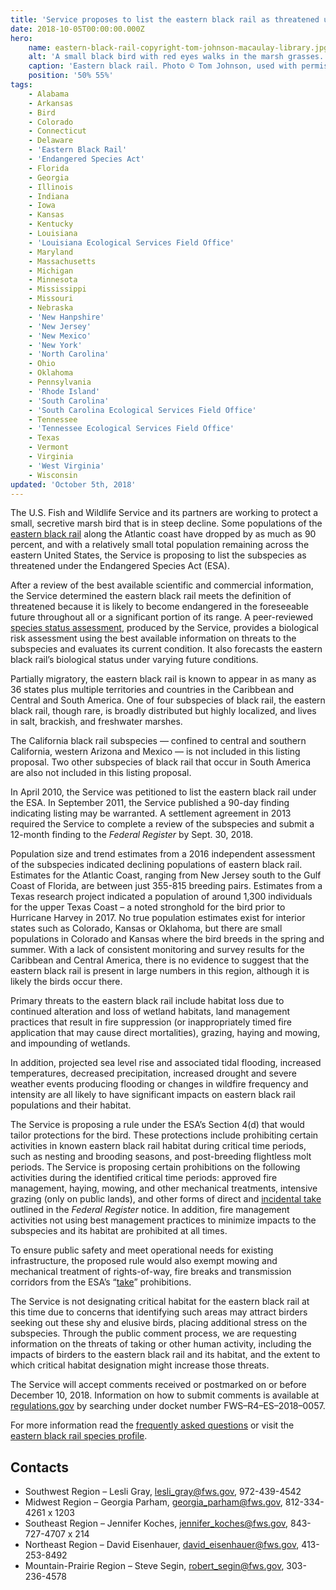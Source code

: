 ```yaml
---
title: 'Service proposes to list the eastern black rail as threatened under the Endangered Species Act'
date: 2018-10-05T00:00:00.000Z
hero:
    name: eastern-black-rail-copyright-tom-johnson-macaulay-library.jpg
    alt: 'A small black bird with red eyes walks in the marsh grasses.'
    caption: 'Eastern black rail. Photo © Tom Johnson, used with permission, The Macaulay Library at the Cornell Lab of Ornithology.'
    position: '50% 55%'
tags:
    - Alabama
    - Arkansas
    - Bird
    - Colorado
    - Connecticut
    - Delaware
    - 'Eastern Black Rail'
    - 'Endangered Species Act'
    - Florida
    - Georgia
    - Illinois
    - Indiana
    - Iowa
    - Kansas
    - Kentucky
    - Louisiana
    - 'Louisiana Ecological Services Field Office'
    - Maryland
    - Massachusetts
    - Michigan
    - Minnesota
    - Mississippi
    - Missouri
    - Nebraska
    - 'New Hanpshire'
    - 'New Jersey'
    - 'New Mexico'
    - 'New York'
    - 'North Carolina'
    - Ohio
    - Oklahoma
    - Pennsylvania
    - 'Rhode Island'
    - 'South Carolina'
    - 'South Carolina Ecological Services Field Office'
    - Tennessee
    - 'Tennessee Ecological Services Field Office'
    - Texas
    - Vermont
    - Virginia
    - 'West Virginia'
    - Wisconsin
updated: 'October 5th, 2018'
---
```


The U.S. Fish and Wildlife Service and its partners are working to protect a small, secretive marsh bird that is in steep decline. Some populations of the [eastern black rail](/wildlife/birds/eastern-black-rail/) along the Atlantic coast have dropped by as much as 90 percent, and with a relatively small total population remaining across the eastern United States, the Service is proposing to list the subspecies as threatened under the Endangered Species Act (ESA).

After a review of the best available scientific and commercial information, the Service determined the eastern black rail meets the definition of threatened because it is likely to become endangered in the foreseeable future throughout all or a significant portion of its range.  A peer-reviewed [species status assessment](https://ecos.fws.gov/ServCat/DownloadFile/154242), produced by the Service, provides a biological risk assessment using the best available information on threats to the subspecies and evaluates its current condition.  It also forecasts the eastern black rail’s biological status under varying future conditions.

Partially migratory, the eastern black rail is known to appear in as many as 36 states plus multiple territories and countries in the Caribbean and Central and South America.  One of four subspecies of black rail, the eastern black rail, though rare, is broadly distributed but highly localized, and lives in salt, brackish, and freshwater marshes.

The California black rail subspecies &mdash; confined to central and southern California, western Arizona and Mexico &mdash; is not included in this listing proposal. Two other subspecies of black rail that occur in South America are also not included in this listing proposal.

In April 2010, the Service was petitioned to list the eastern black rail under the ESA.  In September 2011, the Service published a 90-day finding indicating listing may be warranted.  A settlement agreement in 2013 required the Service to complete a review of the subspecies and submit a 12-month finding to the *Federal Register* by Sept. 30, 2018.

Population size and trend estimates from a 2016 independent assessment of the subspecies indicated declining populations of eastern black rail.  Estimates for the Atlantic Coast, ranging from New Jersey south to the Gulf Coast of Florida, are between just 355-815 breeding pairs.  Estimates from a Texas research project indicated a population of around 1,300 individuals for the upper Texas Coast – a noted stronghold for the bird prior to Hurricane Harvey in 2017.  No true population estimates exist for interior states such as Colorado, Kansas or Oklahoma, but there are small populations in Colorado and Kansas where the bird breeds in the spring and summer.  With a lack of consistent monitoring and survey results for the Caribbean and Central America, there is no evidence to suggest that the eastern black rail is present in large numbers in this region, although it is likely the birds occur there.

Primary threats to the eastern black rail include habitat loss due to continued alteration and loss of wetland habitats, land management practices that result in fire suppression (or inappropriately timed fire application that may cause direct mortalities), grazing, haying and mowing, and impounding of wetlands.

In addition, projected sea level rise and associated tidal flooding, increased temperatures, decreased precipitation, increased drought and severe weather events producing flooding or changes in wildfire frequency and intensity are all likely to have significant impacts on eastern black rail populations and their habitat.

The Service is proposing a rule under the ESA’s Section 4(d) that would tailor protections for the bird.  These protections include prohibiting certain activities in known eastern black rail habitat during critical time periods, such as nesting and brooding seasons, and post-breeding flightless molt periods. The Service is proposing certain prohibitions on the following activities during the identified critical time periods: approved fire management, haying, mowing, and other mechanical treatments, intensive grazing (only on public lands), and other forms of direct and [incidental take](https://www.fws.gov/endangered/esa-library/pdf/ESA_basics.pdf) outlined in the *Federal Register* notice.  In addition, fire management activities not using best management practices to minimize impacts to the subspecies and its habitat are prohibited at all times.

To ensure public safety and meet operational needs for existing infrastructure, the proposed rule would also exempt mowing and mechanical treatment of rights-of-way, fire breaks and transmission corridors from the ESA’s “[take](https://www.fws.gov/endangered/esa-library/pdf/ESA_basics.pdf)” prohibitions.

The Service is not designating critical habitat for the eastern black rail at this time due to concerns that identifying such areas may attract birders seeking out these shy and elusive birds, placing additional stress on the subspecies. Through the public comment process, we are requesting information on the threats of taking or other human activity, including the impacts of birders to the eastern black rail and its habitat, and the extent to which critical habitat designation might increase those threats.

The Service will accept comments received or postmarked on or before December 10, 2018.  Information on how to submit comments is available at [regulations.gov](https://www.regulations.gov) by searching under docket number FWS–R4–ES–2018–0057.

For more information read the [frequently asked questions](/faq/proposed-listing-for-the-eastern-black-rail) or visit the [eastern black rail species profile](/wildlife/birds/eastern-black-rail/).

## Contacts

- Southwest Region – Lesli Gray, [lesli_gray@fws.gov](mailto:lesli_gray@fws.gov), 972-439-4542
- Midwest Region – Georgia Parham, [georgia_parham@fws.gov](mailto:georgia_parham@fws.gov), 812-334-4261 x 1203
- Southeast Region – Jennifer Koches, [jennifer_koches@fws.gov](mailto:jennifer_koches@fws.gov), 843-727-4707 x 214
- Northeast Region – David Eisenhauer, [david_eisenhauer@fws.gov](mailto:david_eisenhauer@fws.gov), 413-253-8492
- Mountain-Prairie Region – Steve Segin, [robert_segin@fws.gov](mailto:robert_segin@fws.gov), 303-236-4578